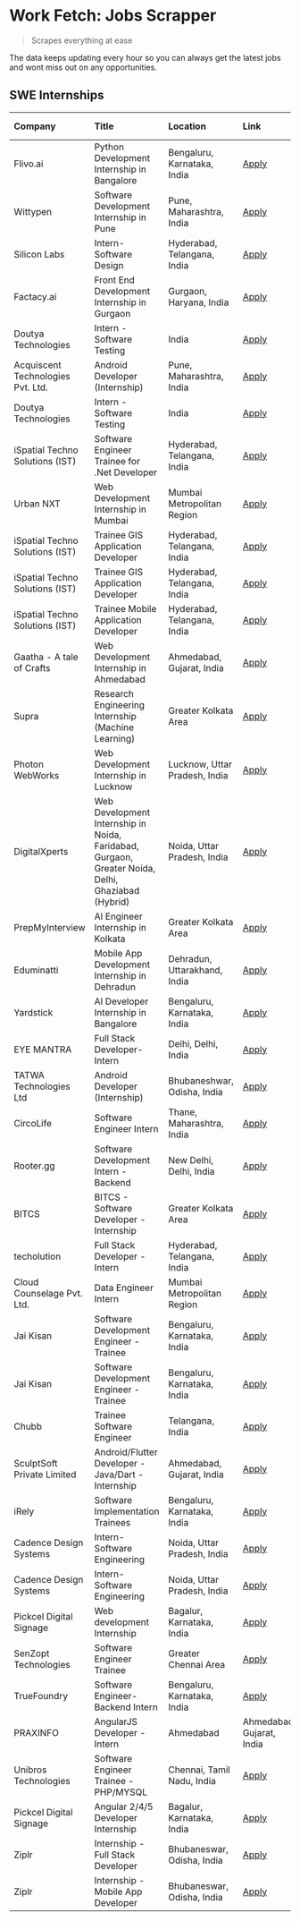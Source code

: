 # Work Fetch: Jobs Scrapper
> Scrapes everything at ease

The data keeps updating every hour so you can always get the latest jobs and wont miss out on any opportunities.

## SWE Internships
<!--START_SECTION:workfetch-->
| Company                           | Title                                                                                             | Location                      | Link                                                                                                                                                                                                                                                                                                            | Date Posted   |
|:----------------------------------|:--------------------------------------------------------------------------------------------------|:------------------------------|:----------------------------------------------------------------------------------------------------------------------------------------------------------------------------------------------------------------------------------------------------------------------------------------------------------------|:--------------|
| Flivo.ai                          | Python Development Internship in Bangalore                                                        | Bengaluru, Karnataka, India   | [Apply](https://in.linkedin.com/jobs/view/python-development-internship-in-bangalore-at-flivo-ai-3922227719?position=3&pageNum=7&refId=yHctWkkviIDROCNTwAhmcw%3D%3D&trackingId=cmg7r3mxnGKYLw1cIinafw%3D%3D&trk=public_jobs_jserp-result_search-card)                                                           | 2024-05-09    |
| Wittypen                          | Software Development Internship in Pune                                                           | Pune, Maharashtra, India      | [Apply](https://in.linkedin.com/jobs/view/software-development-internship-in-pune-at-wittypen-3922230401?position=9&pageNum=7&refId=yHctWkkviIDROCNTwAhmcw%3D%3D&trackingId=fNRNNfdCddwProrjrnhI%2Bg%3D%3D&trk=public_jobs_jserp-result_search-card)                                                            | 2024-05-09    |
| Silicon Labs                      | Intern- Software Design                                                                           | Hyderabad, Telangana, India   | [Apply](https://in.linkedin.com/jobs/view/intern-software-design-at-silicon-labs-3916737473?position=23&pageNum=0&refId=ybMq73NDGTMGwATGh0rNcw%3D%3D&trackingId=jhmiUZN1BjfFuP4rVM2q3g%3D%3D&trk=public_jobs_jserp-result_search-card)                                                                          | 2024-05-07    |
| Factacy.ai                        | Front End Development Internship in Gurgaon                                                       | Gurgaon, Haryana, India       | [Apply](https://in.linkedin.com/jobs/view/front-end-development-internship-in-gurgaon-at-factacy-ai-3920257407?position=37&pageNum=0&refId=ybMq73NDGTMGwATGh0rNcw%3D%3D&trackingId=jZi8RjfBn0baU80RFzdl3g%3D%3D&trk=public_jobs_jserp-result_search-card)                                                       | 2024-05-07    |
| Doutya Technologies               | Intern - Software Testing                                                                         | India                         | [Apply](https://in.linkedin.com/jobs/view/intern-software-testing-at-doutya-technologies-3915232395?position=11&pageNum=0&refId=ybMq73NDGTMGwATGh0rNcw%3D%3D&trackingId=uN8w162Cv1UWY5GlMhbVgA%3D%3D&trk=public_jobs_jserp-result_search-card)                                                                  | 2024-05-05    |
| Acquiscent Technologies Pvt. Ltd. | Android Developer (Internship)                                                                    | Pune, Maharashtra, India      | [Apply](https://in.linkedin.com/jobs/view/android-developer-internship-at-acquiscent-technologies-pvt-ltd-3917774887?position=57&pageNum=0&refId=ybMq73NDGTMGwATGh0rNcw%3D%3D&trackingId=LxmHvgrPfCtNe%2Fu3%2BcRSUA%3D%3D&trk=public_jobs_jserp-result_search-card)                                             | 2024-05-05    |
| Doutya Technologies               | Intern - Software Testing                                                                         | India                         | [Apply](https://in.linkedin.com/jobs/view/intern-software-testing-at-doutya-technologies-3915232395?position=2&pageNum=5&refId=roIKaDj2tO%2BApVsTyme7VQ%3D%3D&trackingId=8oMoReknWTp5Igu3IpoHng%3D%3D&trk=public_jobs_jserp-result_search-card)                                                                 | 2024-05-05    |
| iSpatial Techno Solutions (IST)   | Software Engineer Trainee for .Net Developer                                                      | Hyderabad, Telangana, India   | [Apply](https://in.linkedin.com/jobs/view/software-engineer-trainee-for-net-developer-at-ispatial-techno-solutions-ist-3917308013?position=4&pageNum=0&refId=ybMq73NDGTMGwATGh0rNcw%3D%3D&trackingId=OYtw%2BtcLxsa7UqGTQ3NNfw%3D%3D&trk=public_jobs_jserp-result_search-card)                                   | 2024-05-04    |
| Urban NXT                         | Web Development Internship in Mumbai                                                              | Mumbai Metropolitan Region    | [Apply](https://in.linkedin.com/jobs/view/web-development-internship-in-mumbai-at-urban-nxt-3917645828?position=9&pageNum=0&refId=ybMq73NDGTMGwATGh0rNcw%3D%3D&trackingId=LWeX1aWxuQMscOskQPGVbA%3D%3D&trk=public_jobs_jserp-result_search-card)                                                                | 2024-05-04    |
| iSpatial Techno Solutions (IST)   | Trainee GIS Application Developer                                                                 | Hyderabad, Telangana, India   | [Apply](https://in.linkedin.com/jobs/view/trainee-gis-application-developer-at-ispatial-techno-solutions-ist-3917305287?position=34&pageNum=0&refId=ybMq73NDGTMGwATGh0rNcw%3D%3D&trackingId=nSQbm7R1c%2FpJVEglfkzHqA%3D%3D&trk=public_jobs_jserp-result_search-card)                                            | 2024-05-04    |
| iSpatial Techno Solutions (IST)   | Trainee GIS Application Developer                                                                 | Hyderabad, Telangana, India   | [Apply](https://in.linkedin.com/jobs/view/trainee-gis-application-developer-at-ispatial-techno-solutions-ist-3917305287?position=10&pageNum=2&refId=ud5vY2frWKnr0np%2FMMygoA%3D%3D&trackingId=F8IBkUBqcCsV4b0Bx6YhmQ%3D%3D&trk=public_jobs_jserp-result_search-card)                                            | 2024-05-04    |
| iSpatial Techno Solutions (IST)   | Trainee Mobile Application Developer                                                              | Hyderabad, Telangana, India   | [Apply](https://in.linkedin.com/jobs/view/trainee-mobile-application-developer-at-ispatial-techno-solutions-ist-3917303510?position=3&pageNum=5&refId=roIKaDj2tO%2BApVsTyme7VQ%3D%3D&trackingId=1BKq8w1Kf4fHrYVtal%2Bb5A%3D%3D&trk=public_jobs_jserp-result_search-card)                                        | 2024-05-04    |
| Gaatha - A tale of Crafts         | Web Development Internship in Ahmedabad                                                           | Ahmedabad, Gujarat, India     | [Apply](https://in.linkedin.com/jobs/view/web-development-internship-in-ahmedabad-at-gaatha-a-tale-of-crafts-3916399935?position=36&pageNum=0&refId=ybMq73NDGTMGwATGh0rNcw%3D%3D&trackingId=UILA6QXjU%2FHAM4ANbK4aGA%3D%3D&trk=public_jobs_jserp-result_search-card)                                            | 2024-05-02    |
| Supra                             | Research Engineering Internship (Machine Learning)                                                | Greater Kolkata Area          | [Apply](https://in.linkedin.com/jobs/view/research-engineering-internship-machine-learning-at-supra-3915447311?position=46&pageNum=0&refId=ybMq73NDGTMGwATGh0rNcw%3D%3D&trackingId=LypQOy20kPuX%2BcDFQ%2Ft1Cw%3D%3D&trk=public_jobs_jserp-result_search-card)                                                   | 2024-05-02    |
| Photon WebWorks                   | Web Development Internship in Lucknow                                                             | Lucknow, Uttar Pradesh, India | [Apply](https://in.linkedin.com/jobs/view/web-development-internship-in-lucknow-at-photon-webworks-3915586372?position=53&pageNum=0&refId=ybMq73NDGTMGwATGh0rNcw%3D%3D&trackingId=NlflCfsR6LPveeW57yDN9A%3D%3D&trk=public_jobs_jserp-result_search-card)                                                        | 2024-05-01    |
| DigitalXperts                     | Web Development Internship in Noida, Faridabad, Gurgaon, Greater Noida, Delhi, Ghaziabad (Hybrid) | Noida, Uttar Pradesh, India   | [Apply](https://in.linkedin.com/jobs/view/web-development-internship-in-noida-faridabad-gurgaon-greater-noida-delhi-ghaziabad-hybrid-at-digitalxperts-3915589074?position=56&pageNum=0&refId=ybMq73NDGTMGwATGh0rNcw%3D%3D&trackingId=dch91ZmBd1wss%2Fp4fq%2FmVw%3D%3D&trk=public_jobs_jserp-result_search-card) | 2024-05-01    |
| PrepMyInterview                   | AI Engineer Internship in Kolkata                                                                 | Greater Kolkata Area          | [Apply](https://in.linkedin.com/jobs/view/ai-engineer-internship-in-kolkata-at-prepmyinterview-3915584574?position=59&pageNum=0&refId=ybMq73NDGTMGwATGh0rNcw%3D%3D&trackingId=KCE2TRtKxCDULQpORlmFHA%3D%3D&trk=public_jobs_jserp-result_search-card)                                                            | 2024-05-01    |
| Eduminatti                        | Mobile App Development Internship in Dehradun                                                     | Dehradun, Uttarakhand, India  | [Apply](https://in.linkedin.com/jobs/view/mobile-app-development-internship-in-dehradun-at-eduminatti-3913083591?position=47&pageNum=0&refId=ybMq73NDGTMGwATGh0rNcw%3D%3D&trackingId=ekFZvr8q3HRUOrLsBh1jSA%3D%3D&trk=public_jobs_jserp-result_search-card)                                                     | 2024-04-28    |
| Yardstick                         | AI Developer Internship in Bangalore                                                              | Bengaluru, Karnataka, India   | [Apply](https://in.linkedin.com/jobs/view/ai-developer-internship-in-bangalore-at-yardstick-3912040150?position=24&pageNum=0&refId=ybMq73NDGTMGwATGh0rNcw%3D%3D&trackingId=ZnnTtAl%2FcN6gJgBdZiIKWw%3D%3D&trk=public_jobs_jserp-result_search-card)                                                             | 2024-04-26    |
| EYE MANTRA                        | Full Stack Developer- Intern                                                                      | Delhi, Delhi, India           | [Apply](https://in.linkedin.com/jobs/view/full-stack-developer-intern-at-eye-mantra-3909036272?position=48&pageNum=0&refId=ybMq73NDGTMGwATGh0rNcw%3D%3D&trackingId=6IZjtqUxdAXTaSAEcARrBQ%3D%3D&trk=public_jobs_jserp-result_search-card)                                                                       | 2024-04-25    |
| TATWA Technologies Ltd            | Android Developer (Internship)                                                                    | Bhubaneshwar, Odisha, India   | [Apply](https://in.linkedin.com/jobs/view/android-developer-internship-at-tatwa-technologies-ltd-3909032408?position=49&pageNum=0&refId=ybMq73NDGTMGwATGh0rNcw%3D%3D&trackingId=GPV%2Fij%2F8iW9DsFmkYgQ2FQ%3D%3D&trk=public_jobs_jserp-result_search-card)                                                      | 2024-04-25    |
| CircoLife                         | Software Engineer Intern                                                                          | Thane, Maharashtra, India     | [Apply](https://in.linkedin.com/jobs/view/software-engineer-intern-at-circolife-3909114641?position=5&pageNum=7&refId=yHctWkkviIDROCNTwAhmcw%3D%3D&trackingId=Kv%2Bqg%2BciSN21KRQSCeQH7A%3D%3D&trk=public_jobs_jserp-result_search-card)                                                                        | 2024-04-25    |
| Rooter.gg                         | Software Development Intern - Backend                                                             | New Delhi, Delhi, India       | [Apply](https://in.linkedin.com/jobs/view/software-development-intern-backend-at-rooter-gg-3907328993?position=4&pageNum=5&refId=roIKaDj2tO%2BApVsTyme7VQ%3D%3D&trackingId=vUDE3NFtC9v1bPAueO4vqQ%3D%3D&trk=public_jobs_jserp-result_search-card)                                                               | 2024-04-23    |
| BITCS                             | BITCS - Software Developer - Internship                                                           | Greater Kolkata Area          | [Apply](https://in.linkedin.com/jobs/view/bitcs-software-developer-internship-at-bitcs-3902366844?position=35&pageNum=0&refId=ybMq73NDGTMGwATGh0rNcw%3D%3D&trackingId=cBNADvx9n5CkwD407oZW5Q%3D%3D&trk=public_jobs_jserp-result_search-card)                                                                    | 2024-04-19    |
| techolution                       | Full Stack Developer - Intern                                                                     | Hyderabad, Telangana, India   | [Apply](https://in.linkedin.com/jobs/view/full-stack-developer-intern-at-techolution-3904814977?position=39&pageNum=0&refId=ybMq73NDGTMGwATGh0rNcw%3D%3D&trackingId=qYt5i29Loqv41dXZZfNE%2Fw%3D%3D&trk=public_jobs_jserp-result_search-card)                                                                    | 2024-04-18    |
| Cloud Counselage Pvt. Ltd.        | Data Engineer Intern                                                                              | Mumbai Metropolitan Region    | [Apply](https://in.linkedin.com/jobs/view/data-engineer-intern-at-cloud-counselage-pvt-ltd-3892875231?position=7&pageNum=0&refId=ybMq73NDGTMGwATGh0rNcw%3D%3D&trackingId=YNE2bpmdI9XX6SZ2gFO1kw%3D%3D&trk=public_jobs_jserp-result_search-card)                                                                 | 2024-04-11    |
| Jai Kisan                         | Software Development Engineer - Trainee                                                           | Bengaluru, Karnataka, India   | [Apply](https://in.linkedin.com/jobs/view/software-development-engineer-trainee-at-jai-kisan-3913911193?position=28&pageNum=0&refId=ybMq73NDGTMGwATGh0rNcw%3D%3D&trackingId=jer4wTOJUT3J3PK5Lt3L0g%3D%3D&trk=public_jobs_jserp-result_search-card)                                                              | 2024-04-04    |
| Jai Kisan                         | Software Development Engineer - Trainee                                                           | Bengaluru, Karnataka, India   | [Apply](https://in.linkedin.com/jobs/view/software-development-engineer-trainee-at-jai-kisan-3913911193?position=4&pageNum=2&refId=ud5vY2frWKnr0np%2FMMygoA%3D%3D&trackingId=B5zzvFO7Fxpdk7opjRRn4A%3D%3D&trk=public_jobs_jserp-result_search-card)                                                             | 2024-04-04    |
| Chubb                             | Trainee Software Engineer                                                                         | Telangana, India              | [Apply](https://in.linkedin.com/jobs/view/trainee-software-engineer-at-chubb-3909641440?position=13&pageNum=0&refId=ybMq73NDGTMGwATGh0rNcw%3D%3D&trackingId=wb7bCghK4MIlvw8%2BnOXTnQ%3D%3D&trk=public_jobs_jserp-result_search-card)                                                                            | 2024-03-30    |
| SculptSoft Private Limited        | Android/Flutter Developer - Java/Dart - Internship                                                | Ahmedabad, Gujarat, India     | [Apply](https://in.linkedin.com/jobs/view/android-flutter-developer-java-dart-internship-at-sculptsoft-private-limited-3869780690?position=38&pageNum=0&refId=ybMq73NDGTMGwATGh0rNcw%3D%3D&trackingId=k51%2Fby%2FPY8SREBrniOpflg%3D%3D&trk=public_jobs_jserp-result_search-card)                                | 2024-03-27    |
| iRely                             | Software Implementation Trainees                                                                  | Bengaluru, Karnataka, India   | [Apply](https://in.linkedin.com/jobs/view/software-implementation-trainees-at-irely-3856617649?position=6&pageNum=5&refId=roIKaDj2tO%2BApVsTyme7VQ%3D%3D&trackingId=f8LBx4iW6faWkkauILbNPQ%3D%3D&trk=public_jobs_jserp-result_search-card)                                                                      | 2024-03-15    |
| Cadence Design Systems            | Intern-Software Engineering                                                                       | Noida, Uttar Pradesh, India   | [Apply](https://in.linkedin.com/jobs/view/intern-software-engineering-at-cadence-design-systems-3794689056?position=18&pageNum=0&refId=ybMq73NDGTMGwATGh0rNcw%3D%3D&trackingId=8lXXcYib5ZAEBHZPfTrD1Q%3D%3D&trk=public_jobs_jserp-result_search-card)                                                           | 2024-03-09    |
| Cadence Design Systems            | Intern-Software Engineering                                                                       | Noida, Uttar Pradesh, India   | [Apply](https://in.linkedin.com/jobs/view/intern-software-engineering-at-cadence-design-systems-3794689056?position=9&pageNum=5&refId=roIKaDj2tO%2BApVsTyme7VQ%3D%3D&trackingId=MhrhC%2FKmuOUB0arD%2F0KSxA%3D%3D&trk=public_jobs_jserp-result_search-card)                                                      | 2024-03-09    |
| Pickcel Digital Signage           | Web development Internship                                                                        | Bagalur, Karnataka, India     | [Apply](https://in.linkedin.com/jobs/view/web-development-internship-at-pickcel-digital-signage-3849506118?position=14&pageNum=0&refId=ybMq73NDGTMGwATGh0rNcw%3D%3D&trackingId=t9NODQPC7jhafxXUWz4VTQ%3D%3D&trk=public_jobs_jserp-result_search-card)                                                           | 2024-03-08    |
| SenZopt Technologies              | Software Engineer Trainee                                                                         | Greater Chennai Area          | [Apply](https://in.linkedin.com/jobs/view/software-engineer-trainee-at-senzopt-technologies-3827688781?position=10&pageNum=7&refId=yHctWkkviIDROCNTwAhmcw%3D%3D&trackingId=ecRsD1NJM4Wqf60mJevfaA%3D%3D&trk=public_jobs_jserp-result_search-card)                                                               | 2024-02-12    |
| TrueFoundry                       | Software Engineer-Backend Intern                                                                  | Bengaluru, Karnataka, India   | [Apply](https://in.linkedin.com/jobs/view/software-engineer-backend-intern-at-truefoundry-3779508170?position=6&pageNum=0&refId=ybMq73NDGTMGwATGh0rNcw%3D%3D&trackingId=Z6%2F98RunItHlaVoFqkqsIQ%3D%3D&trk=public_jobs_jserp-result_search-card)                                                                | 2023-11-10    |
| PRAXINFO                          | AngularJS Developer - Intern | Ahmedabad                                                          | Ahmedabad, Gujarat, India     | [Apply](https://in.linkedin.com/jobs/view/angularjs-developer-intern-ahmedabad-at-praxinfo-3656594961?position=52&pageNum=0&refId=ybMq73NDGTMGwATGh0rNcw%3D%3D&trackingId=N1lLDGr950LXAfBG4%2Bvz3g%3D%3D&trk=public_jobs_jserp-result_search-card)                                                              | 2023-06-12    |
| Unibros Technologies              | Software Engineer Trainee - PHP/MYSQL                                                             | Chennai, Tamil Nadu, India    | [Apply](https://in.linkedin.com/jobs/view/software-engineer-trainee-php-mysql-at-unibros-technologies-3656599241?position=6&pageNum=7&refId=yHctWkkviIDROCNTwAhmcw%3D%3D&trackingId=wtePGgo9qnXH5H3TlqTSSA%3D%3D&trk=public_jobs_jserp-result_search-card)                                                      | 2023-06-12    |
| Pickcel Digital Signage           | Angular 2/4/5 Developer Internship                                                                | Bagalur, Karnataka, India     | [Apply](https://in.linkedin.com/jobs/view/angular-2-4-5-developer-internship-at-pickcel-digital-signage-3627620591?position=20&pageNum=0&refId=ybMq73NDGTMGwATGh0rNcw%3D%3D&trackingId=fVC6eJHMo0QBzer9E8SUHA%3D%3D&trk=public_jobs_jserp-result_search-card)                                                   | 2023-06-06    |
| Ziplr                             | Internship - Full Stack Developer                                                                 | Bhubaneswar, Odisha, India    | [Apply](https://in.linkedin.com/jobs/view/internship-full-stack-developer-at-ziplr-3645675705?position=7&pageNum=5&refId=roIKaDj2tO%2BApVsTyme7VQ%3D%3D&trackingId=bGpGutxunn%2BHKnKAcHSW0g%3D%3D&trk=public_jobs_jserp-result_search-card)                                                                     | 2023-06-02    |
| Ziplr                             | Internship - Mobile App Developer                                                                 | Bhubaneswar, Odisha, India    | [Apply](https://in.linkedin.com/jobs/view/internship-mobile-app-developer-at-ziplr-3618474948?position=55&pageNum=0&refId=ybMq73NDGTMGwATGh0rNcw%3D%3D&trackingId=YgpdpdOCOuUwV5inAaE62g%3D%3D&trk=public_jobs_jserp-result_search-card)                                                                        | 2023-05-03    |
<!--END_SECTION:workfetch-->
